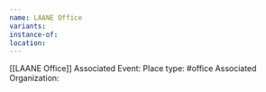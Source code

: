 ```yaml
---
name: LAANE Office
variants: 
instance-of: 
location: 
---
```

[[LAANE Office]]
Associated Event: 
Place type: #office
Associated Organization: 

